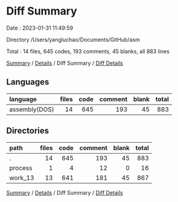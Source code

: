 # Diff Summary

Date : 2023-01-31 11:49:59

Directory /Users/yangluchao/Documents/GitHub/asm

Total : 14 files,  645 codes, 193 comments, 45 blanks, all 883 lines

[Summary](results.md) / [Details](details.md) / Diff Summary / [Diff Details](diff-details.md)

## Languages
| language | files | code | comment | blank | total |
| :--- | ---: | ---: | ---: | ---: | ---: |
| assembly(DOS) | 14 | 645 | 193 | 45 | 883 |

## Directories
| path | files | code | comment | blank | total |
| :--- | ---: | ---: | ---: | ---: | ---: |
| . | 14 | 645 | 193 | 45 | 883 |
| process | 1 | 4 | 12 | 0 | 16 |
| work_13 | 13 | 641 | 181 | 45 | 867 |

[Summary](results.md) / [Details](details.md) / Diff Summary / [Diff Details](diff-details.md)